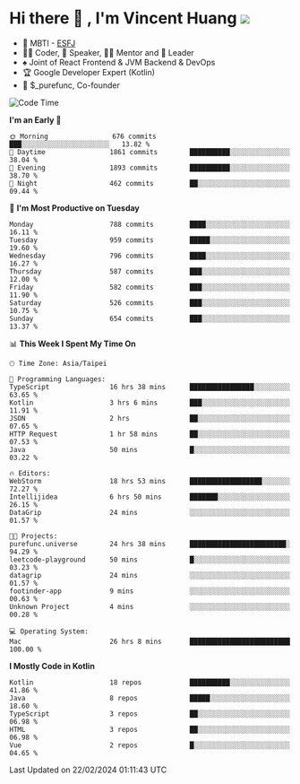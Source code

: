 # Hi there 👋 , I'm Vincent Huang ![](https://komarev.com/ghpvc/?username=Jian-Min-Huang)
- 👀 MBTI - [ESFJ](https://www.16personalities.com/esfj-personality)
- 👨‍💻 Coder, 🎤 Speaker, 👨‍🏫 Mentor and 🚀 Leader
- ♠️ Joint of React Frontend & JVM Backend & DevOps
- 🏆 Google Developer Expert (Kotlin)
- 💼 $_purefunc, Co-founder

<!--START_SECTION:waka-->
![Code Time](http://img.shields.io/badge/Code%20Time-3%2C409%20hrs%2042%20mins-blue)

**I'm an Early 🐤** 

```text
🌞 Morning                676 commits         ███░░░░░░░░░░░░░░░░░░░░░░   13.82 % 
🌆 Daytime                1861 commits        ██████████░░░░░░░░░░░░░░░   38.04 % 
🌃 Evening                1893 commits        ██████████░░░░░░░░░░░░░░░   38.70 % 
🌙 Night                  462 commits         ██░░░░░░░░░░░░░░░░░░░░░░░   09.44 % 
```
📅 **I'm Most Productive on Tuesday** 

```text
Monday                   788 commits         ████░░░░░░░░░░░░░░░░░░░░░   16.11 % 
Tuesday                  959 commits         █████░░░░░░░░░░░░░░░░░░░░   19.60 % 
Wednesday                796 commits         ████░░░░░░░░░░░░░░░░░░░░░   16.27 % 
Thursday                 587 commits         ███░░░░░░░░░░░░░░░░░░░░░░   12.00 % 
Friday                   582 commits         ███░░░░░░░░░░░░░░░░░░░░░░   11.90 % 
Saturday                 526 commits         ███░░░░░░░░░░░░░░░░░░░░░░   10.75 % 
Sunday                   654 commits         ███░░░░░░░░░░░░░░░░░░░░░░   13.37 % 
```


📊 **This Week I Spent My Time On** 

```text
🕑︎ Time Zone: Asia/Taipei

💬 Programming Languages: 
TypeScript               16 hrs 38 mins      ████████████████░░░░░░░░░   63.65 % 
Kotlin                   3 hrs 6 mins        ███░░░░░░░░░░░░░░░░░░░░░░   11.91 % 
JSON                     2 hrs               ██░░░░░░░░░░░░░░░░░░░░░░░   07.65 % 
HTTP Request             1 hr 58 mins        ██░░░░░░░░░░░░░░░░░░░░░░░   07.53 % 
Java                     50 mins             █░░░░░░░░░░░░░░░░░░░░░░░░   03.22 % 

🔥 Editors: 
WebStorm                 18 hrs 53 mins      ██████████████████░░░░░░░   72.27 % 
Intellijidea             6 hrs 50 mins       ███████░░░░░░░░░░░░░░░░░░   26.15 % 
DataGrip                 24 mins             ░░░░░░░░░░░░░░░░░░░░░░░░░   01.57 % 

🐱‍💻 Projects: 
purefunc.universe        24 hrs 38 mins      ████████████████████████░   94.29 % 
leetcode-playground      50 mins             █░░░░░░░░░░░░░░░░░░░░░░░░   03.23 % 
datagrip                 24 mins             ░░░░░░░░░░░░░░░░░░░░░░░░░   01.57 % 
footinder-app            9 mins              ░░░░░░░░░░░░░░░░░░░░░░░░░   00.63 % 
Unknown Project          4 mins              ░░░░░░░░░░░░░░░░░░░░░░░░░   00.28 % 

💻 Operating System: 
Mac                      26 hrs 8 mins       █████████████████████████   100.00 % 
```

**I Mostly Code in Kotlin** 

```text
Kotlin                   18 repos            ██████████░░░░░░░░░░░░░░░   41.86 % 
Java                     8 repos             █████░░░░░░░░░░░░░░░░░░░░   18.60 % 
TypeScript               3 repos             ██░░░░░░░░░░░░░░░░░░░░░░░   06.98 % 
HTML                     3 repos             ██░░░░░░░░░░░░░░░░░░░░░░░   06.98 % 
Vue                      2 repos             █░░░░░░░░░░░░░░░░░░░░░░░░   04.65 % 
```




 Last Updated on 22/02/2024 01:11:43 UTC
<!--END_SECTION:waka-->
